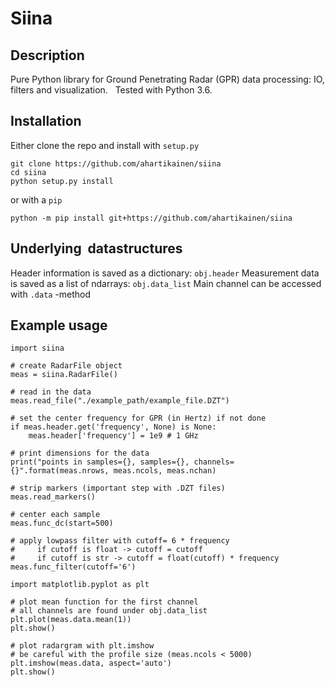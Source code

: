 # Siina

## Description

Pure Python library for Ground Penetrating Radar (GPR) data processing: IO, filters and visualization.  
Tested with Python 3.6.


## Installation

Either clone the repo and install with `setup.py`

```
git clone https://github.com/ahartikainen/siina  
cd siina
python setup.py install
```

or with a `pip`

`python -m pip install git+https://github.com/ahartikainen/siina`


## Underlying  datastructures

Header information is saved as a dictionary: `obj.header` 
Measurement data is saved as a list of ndarrays: `obj.data_list`
Main channel can be accessed with `.data` -method

## Example usage

```
import siina

# create RadarFile object
meas = siina.RadarFile()

# read in the data
meas.read_file("./example_path/example_file.DZT")

# set the center frequency for GPR (in Hertz) if not done
if meas.header.get('frequency', None) is None:
    meas.header['frequency'] = 1e9 # 1 GHz

# print dimensions for the data
print("points in samples={}, samples={}, channels={}".format(meas.nrows, meas.ncols, meas.nchan)

# strip markers (important step with .DZT files)
meas.read_markers()

# center each sample 
meas.func_dc(start=500)

# apply lowpass filter with cutoff= 6 * frequency
#     if cutoff is float -> cutoff = cutoff
#     if cutoff is str -> cutoff = float(cutoff) * frequency
meas.func_filter(cutoff='6')

import matplotlib.pyplot as plt

# plot mean function for the first channel
# all channels are found under obj.data_list
plt.plot(meas.data.mean(1))
plt.show()

# plot radargram with plt.imshow
# be careful with the profile size (meas.ncols < 5000)
plt.imshow(meas.data, aspect='auto')
plt.show()
```
